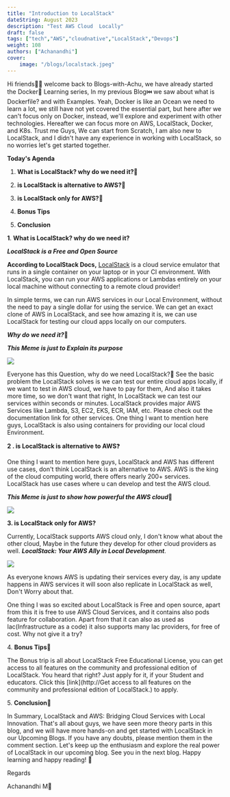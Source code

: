```yaml
---
title: "Introduction to LocalStack"
dateString: August 2023
description: "Test AWS Cloud  Locally"
draft: false
tags: ["tech","AWS","cloudnative","LocalStack","Devops"]
weight: 108
authors: ["Achanandhi"]
cover:
    image: "/blogs/localstack.jpeg"
---
```



Hi friends🙋‍♂️ welcome back to Blogs-with-Achu, we have already started the Docker🐬 Learning series, In my previous Blog⏮️ we saw about what is Dockerfile? and with Examples. Yeah, Docker is like an Ocean we need to learn a lot, we still have not yet covered the essential part, but here after we can't focus only on Docker, instead, we'll explore and experiment with other technologies. Hereafter we can focus more on AWS, LocalStack, Docker, and K8s. Trust me Guys, We can start from Scratch, I am also new to LocalStack, and I didn't have any experience in working with LocalStack, so no worries let's get started together.

**Today's Agenda**

1. **What is LocalStack? why do we need it?🤔**

3. **is LocalStack is alternative to AWS?🤔**

5. **is LocalStack only for AWS?🤔**

7. **Bonus Tips**

9. **Conclusion**

**1**. **What is LocalStack? why do we need it?**

**_LocalStack is a Free and Open Source_**

**According to LocalStack Docs,** [LocalStack](https://localstack.cloud) is a cloud service emulator that runs in a single container on your laptop or in your CI environment. With LocalStack, you can run your AWS applications or Lambdas entirely on your local machine without connecting to a remote cloud provider!

In simple terms, we can run AWS services in our Local Environment, without the need to pay a single dollar for using the service. We can get an exact clone of AWS in LocalStack, and see how amazing it is, we can use LocalStack for testing our cloud apps locally on our computers.

**_Why do we need it?_🤔**

**_This Meme is just to Explain its purpose_**

![](/my-demo-portfolio/static/blogs/localstack-02.jpeg)

Everyone has this Question, why do we need LocalStack?**🤔** See the basic problem the LocalStack solves is we can test our entire cloud apps locally, if we want to test in AWS cloud, we have to pay for them, And also it takes more time, so we don't want that right, In LocalStack we can test our services within seconds or minutes. LocalStack provides major AWS Services like Lambda, S3, EC2, EKS, ECR, IAM, etc. Please check out the documentation link for other services. One thing I want to mention here guys, LocalStack is also using containers for providing our local cloud Environment.

**2 . is LocalStack is alternative to AWS**❓

One thing I want to mention here guys, LocalStack and AWS has different use cases, don't think LocalStack is an alternative to AWS. AWS is the king of the cloud computing world, there offers nearly 200+ services. LocalStack has use cases where u can develop and test the AWS cloud.

**_This Meme is just to show how powerful the AWS cloud_🚀**

![](/my-demo-portfolio/static/blogs/localstack-03.jpeg)

**3\. is LocalStack only for AWS?**

Currently, LocalStack supports AWS cloud only, I don't know what about the other cloud, Maybe in the future they develop for other cloud providers as well. **_LocalStack: Your AWS Ally in Local Development_**.

![](/my-demo-portfolio/static/blogs/localstack-04.jpeg)

As everyone knows AWS is updating their services every day, is any update happens in AWS services it will soon also replicate in LocalStack as well, Don't Worry about that.

One thing I was so excited about LocalStack is Free and open source, apart from this it is free to use AWS Cloud Services, and it contains also pods feature for collaboration. Apart from that it can also as used as Iac(Infrastructure as a code) it also supports many Iac providers, for free of cost. Why not give it a try?

4\. **Bonus Tips🌈**

The Bonus trip is all about LocalStack Free Educational License, you can get access to all features on the community and professional edition of LocalStack. You heard that right? Just apply for it, if your Student and educators. Click this [link](http://Get access to all features on the community and professional edition of LocalStack.) to apply.

5\. **Conclusion**🏁

In Summary, LocalStack and AWS: Bridging Cloud Services with Local Innovation. That's all about guys, we have seen more theory parts in this blog, and we will have more hands-on and get started with LocalStack in our Upcoming Blogs. If you have any doubts, please mention them in the comment section. Let's keep up the enthusiasm and explore the real power of LocalStack in our upcoming blog. See you in the next blog. Happy learning and happy reading! 📖

Regards

Achanandhi M👦
